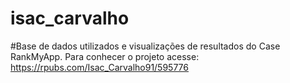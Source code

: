 # isac_carvalho
#Base de dados utilizados e visualizações de resultados do Case RankMyApp.
Para conhecer o projeto acesse:
https://rpubs.com/Isac_Carvalho91/595776
